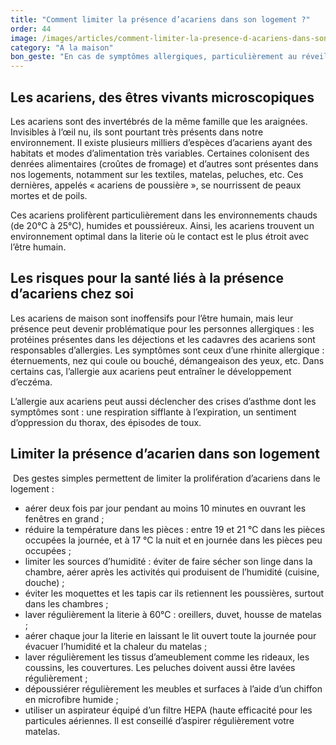 ```yaml
---
title: "Comment limiter la présence d’acariens dans son logement ?"
order: 44
image: /images/articles/comment-limiter-la-presence-d-acariens-dans-son-logement.jpg
category: "A la maison"
bon_geste: "En cas de symptômes allergiques, particulièrement au réveil, demander conseil à votre médecin : il s’agit peut-être d’une allergie aux acariens."
---
```


## Les acariens, des êtres vivants microscopiques

Les acariens sont des invertébrés de la même famille que les araignées. Invisibles à l’œil nu, ils sont pourtant très présents dans notre environnement.  Il existe plusieurs milliers d’espèces d’acariens ayant des habitats et modes d’alimentation très variables. Certaines colonisent des denrées alimentaires (croûtes de fromage) et d’autres sont présentes dans nos logements, notamment sur les textiles, matelas, peluches, etc. Ces dernières,  appelés « acariens de poussière », se nourrissent de peaux mortes et de poils. 
 
Ces acariens prolifèrent particulièrement dans les environnements chauds (de 20°C à 25°C), humides et poussiéreux. Ainsi, les acariens trouvent un environnement optimal dans la literie où le contact est le plus étroit avec l’être humain.

## Les risques pour la santé liés à la présence d’acariens chez soi

Les acariens de maison sont inoffensifs pour l’être humain, mais leur présence peut devenir problématique pour les personnes allergiques : les protéines présentes dans les déjections et les cadavres des acariens sont responsables d’allergies. Les symptômes sont ceux d’une rhinite allergique : éternuements, nez qui coule ou bouché, démangeaison des yeux, etc. Dans certains cas, l’allergie aux acariens peut entraîner le développement d’eczéma. 
 
L’allergie aux acariens peut aussi déclencher des crises d’asthme dont les symptômes sont : une respiration sifflante à l’expiration, un sentiment d’oppression du thorax, des épisodes de toux.

## Limiter la présence d’acarien dans son logement
­
Des gestes simples permettent de limiter la prolifération d’acariens dans le logement : 
- aérer deux fois par jour pendant au moins 10 minutes en ouvrant les fenêtres en grand ;
- réduire la température dans les pièces : entre 19 et 21 °C dans les pièces occupées la journée, et à 17 °C la nuit et en journée dans les pièces peu occupées ;
- limiter les sources d’humidité : éviter de faire sécher son linge dans la chambre, aérer après les activités qui produisent de l’humidité (cuisine, douche) ;
- éviter les moquettes et les tapis car ils retiennent les poussières, surtout dans les chambres ;
- laver régulièrement la literie à 60°C : oreillers, duvet, housse de matelas ;
- aérer chaque jour la literie en laissant le lit ouvert toute la journée pour évacuer l’humidité et la chaleur du matelas ; 
- laver régulièrement les tissus d’ameublement comme les rideaux, les coussins, les couvertures. Les peluches doivent aussi être lavées régulièrement ;
- dépoussiérer régulièrement les meubles et surfaces à l’aide d’un chiffon en microfibre humide ;
- utiliser un aspirateur équipé d’un filtre HEPA (haute efficacité pour les particules aériennes. Il est conseillé d’aspirer régulièrement votre matelas.
